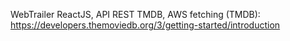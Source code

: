 WebTrailer
ReactJS, API REST TMDB, AWS fetching (TMDB): https://developers.themoviedb.org/3/getting-started/introduction
